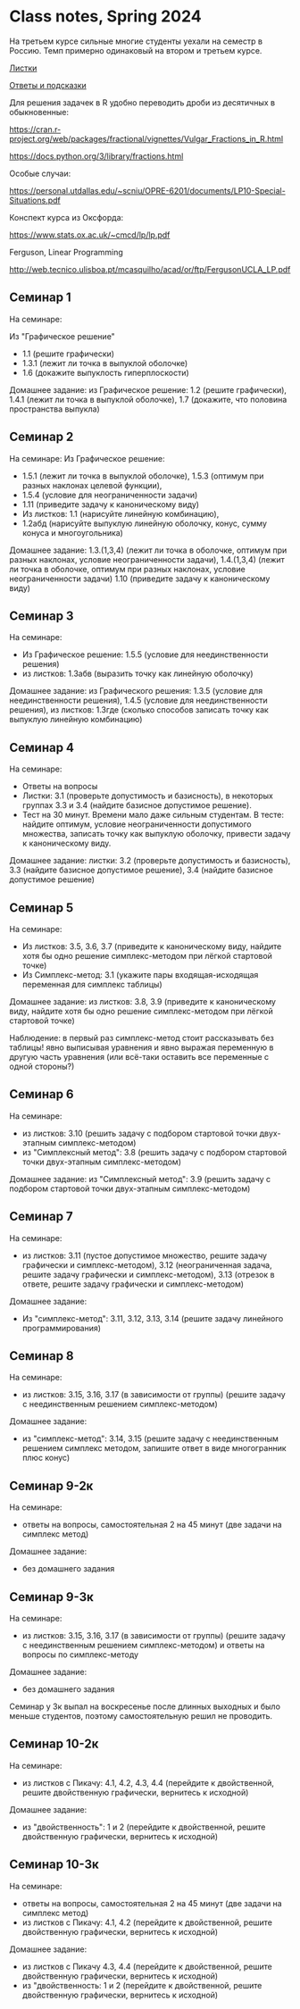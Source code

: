 # Class notes, Spring 2024

На третьем курсе сильные многие студенты уехали на семестр в Россию. 
Темп примерно одинаковый на втором и третьем курсе. 

[Листки](https://gitlab.com/bdemeshev/optimal-solution-pro/-/raw/main/optimal-solution-pro.pdf)

[Ответы и подсказки](https://gitlab.com/bdemeshev/smbu-os-2024-fall/-/raw/main/os-hints-and-answers.pdf)


Для решения задачек в R удобно переводить дроби из десятичных в обыкновенные:

https://cran.r-project.org/web/packages/fractional/vignettes/Vulgar_Fractions_in_R.html

https://docs.python.org/3/library/fractions.html


Особые случаи:

https://personal.utdallas.edu/~scniu/OPRE-6201/documents/LP10-Special-Situations.pdf

Конспект курса из Оксфорда:

https://www.stats.ox.ac.uk/~cmcd/lp/lp.pdf

Ferguson, Linear Programming

http://web.tecnico.ulisboa.pt/mcasquilho/acad/or/ftp/FergusonUCLA_LP.pdf

## Семинар 1

На семинаре: 

Из "Графическое решение"
* 1.1 (решите графически)
* 1.3.1 (лежит ли точка в выпуклой оболочке)
* 1.6 (докажите выпуклость гиперплоскости)
  
Домашнее задание: из Графическое решение: 1.2 (решите графически), 1.4.1 (лежит ли точка в выпуклой оболочке), 
1.7 (докажите, что половина пространства выпукла)


## Семинар 2

На семинаре:
Из Графическое решение:
* 1.5.1 (лежит ли точка в выпуклой оболочке), 1.5.3 (оптимум при разных наклонах целевой функции), 
* 1.5.4 (условие для неограниченности задачи)
* 1.11 (приведите задачу к каноническому виду)
* Из листков: 1.1 (нарисуйте линейную комбинацию), 
* 1.2абд (нарисуйте выпуклую линейную оболочку, конус, сумму конуса и многоугольника)


Домашнее задание: 1.3.(1,3,4) (лежит ли точка в оболочке, оптимум при разных наклонах, условие неограниченности задачи), 
1.4.(1,3,4)  (лежит ли точка в оболочке, оптимум при разных наклонах, условие неограниченности задачи)
1.10 (приведите задачу к каноническому виду)

## Семинар 3

На семинаре: 
* Из Графическое решение: 1.5.5 (условие для неединственности решения)
* из листков: 1.3абв (выразить точку как линейную оболочку)
 
Домашнее задание: из Графического решения: 1.3.5 (условие для неединственности решения), 
1.4.5 (условие для неединственности решения), из листков: 1.3где (сколько способов записать точку как выпуклую линейную комбинацию)

## Семинар 4

На семинаре:

* Ответы на вопросы
* Листки: 3.1  (проверьте допустимость и базисность), в некоторых группах 3.3 и 3.4 (найдите базисное допустимое решение).
* Тест на 30 минут. Времени мало даже сильным студентам. 
В тесте: найдите оптимум, условие неограниченности допустимого множества, 
записать точку как выпуклую оболочку, привести задачу к каноническому виду.

Домашнее задание: листки: 3.2 (проверьте допустимость и базисность), 3.3 (найдите базисное допустимое решение), 3.4 (найдите базисное допустимое решение)

## Семинар 5

На семинаре: 
* Из листков: 3.5, 3.6, 3.7 (приведите к каноническому виду, найдите хотя бы одно решение симплекс-методом при лёгкой стартовой точке)
* Из Симплекс-метод: 3.1 (укажите пары входящая-исходящая переменная для симплекс таблицы)

Домашнее задание: из листков: 3.8, 3.9 (приведите к каноническому виду, найдите хотя бы одно решение симплекс-методом при лёгкой стартовой точке)

Наблюдение: в первый раз симплекс-метод стоит рассказывать без таблицы! явно выписывая уравнения и явно выражая переменную в другую часть уравнения (или всё-таки оставить все переменные с одной стороны?)

## Семинар 6

На семинаре: 
* из листков: 3.10 (решить задачу с подбором стартовой точки двух-этапным симплекс-методом)
* из "Симплексный метод": 3.8 (решить задачу с подбором стартовой точки двух-этапным симплекс-методом)

Домашнее задание: из "Симплексный метод": 3.9 (решить задачу с подбором стартовой точки двух-этапным симплекс-методом)


## Семинар 7

На семинаре: 
* из листков: 
3.11 (пустое допустимое множество, решите задачу графически и симплекс-методом), 
3.12 (неограниченная задача, решите задачу графически и симплекс-методом), 
3.13 (отрезок в ответе, решите задачу графически и симплекс-методом) 

Домашнее задание:
* Из "симплекс-метод": 3.11, 3.12, 3.13, 3.14 (решите задачу линейного программирования)

## Семинар 8

На семинаре:
* из листков: 3.15, 3.16, 3.17 (в зависимости от группы) (решите задачу с неединственным решением симплекс-методом)

Домашнее задание:
* из "симплекс-метод": 3.14, 3.15 (решите задачу с неединственным решением симплекс методом,
запишите ответ в виде многогранник плюс конус)

## Семинар 9-2к

На семинаре:
* ответы на вопросы, самостоятельная 2 на 45 минут (две задачи на симплекс метод)

Домашнее задание:
* без домашнего задания

## Семинар 9-3к

На семинаре:
* из листков: 3.15, 3.16, 3.17 (в зависимости от группы) (решите задачу с неединственным решением симплекс-методом) и ответы на вопросы по симплекс-методу

Домашнее задание:
* без домашнего задания

Семинар у 3к выпал на воскресенье после длинных выходных и было меньше студентов, поэтому самостоятельную решил не проводить. 

## Семинар 10-2к

На семинаре: 
* из листков с Пикачу: 4.1, 4.2, 4.3, 4.4 (перейдите к двойственной, решите двойственную графически, вернитесь к исходной)

Домашнее задание:
* из "двойственность": 1 и 2 (перейдите к двойственной, решите двойственную графически, вернитесь к исходной)

## Семинар 10-3к

На семинаре: 
* ответы на вопросы, самостоятельная 2 на 45 минут (две задачи на симплекс метод)
* из листков с Пикачу: 4.1, 4.2 (перейдите к двойственной, решите двойственную графически, вернитесь к исходной)

Домашнее задание:
* из листков с Пикачу 4.3, 4.4 (перейдите к двойственной, решите двойственную графически, вернитесь к исходной)
* из "двойственность: 1 и 2 (перейдите к двойственной, решите двойственную графически, вернитесь к исходной)
